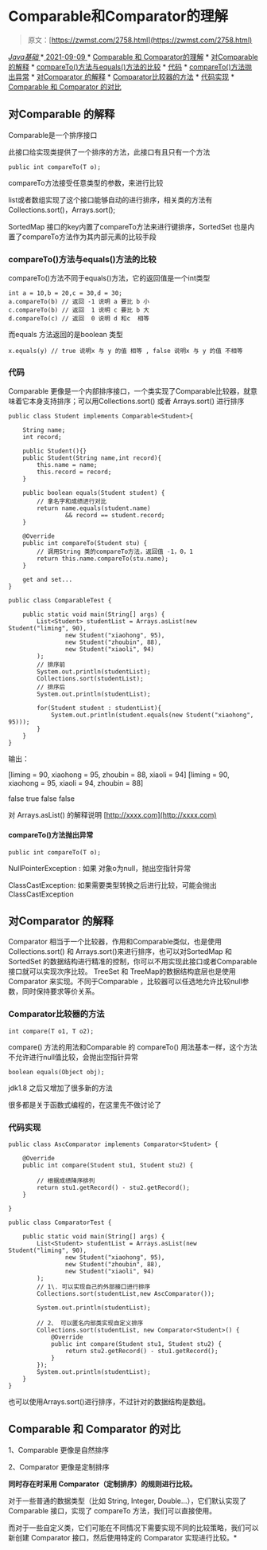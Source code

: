 <!--yml
category: 未分类
date: 0001-01-01 00:00:00
-->

# Comparable和Comparator的理解

> 原文：[https://zwmst.com/2758.html](https://zwmst.com/2758.html)

   [ *Java基础* ](https://zwmst.com/java%e5%9f%ba%e7%a1%80)*[ <time datetime="2021-09-09T09:11:33+08:00"> 2021-09-09 </time> ](https://zwmst.com/2758.html)  *   [Comparable 和 Comparator的理解](#comparable-和-comparator的理解)
    *   [对Comparable 的解释](#对comparable-的解释)
        *   [compareTo()方法与equals()方法的比较](#compareto方法与equals方法的比较)
        *   [代码](#代码)
            *   [compareTo()方法抛出异常](#compareto方法抛出异常)
    *   [对Comparator 的解释](#对comparator-的解释)
        *   [Comparator比较器的方法](#comparator比较器的方法)
        *   [代码实现](#代码实现)
    *   [Comparable 和 Comparator 的对比](#comparable-和-comparator-的对比)

## 对Comparable 的解释

Comparable是一个排序接口

此接口给实现类提供了一个排序的方法，此接口有且只有一个方法

```
public int compareTo(T o);
```

compareTo方法接受任意类型的参数，来进行比较

list或者数组实现了这个接口能够自动的进行排序，相关类的方法有Collections.sort()，Arrays.sort();

SortedMap 接口的key内置了compareTo方法来进行键排序，SortedSet 也是内置了compareTo方法作为其内部元素的比较手段

### compareTo()方法与equals()方法的比较

compareTo()方法不同于equals()方法，它的返回值是一个int类型

```
int a = 10,b = 20,c = 30,d = 30;
a.compareTo(b) // 返回 -1 说明 a 要比 b 小
c.compareTo(b) // 返回  1 说明 c 要比 b 大
d.compareTo(c) // 返回  0 说明 d 和c  相等
```

而equals 方法返回的是boolean 类型

```
x.equals(y) // true 说明x 与 y 的值 相等 , false 说明x 与 y 的值 不相等
```

### 代码

Comparable 更像是一个内部排序接口，一个类实现了Comparable比较器，就意味着它本身支持排序；可以用Collections.sort() 或者 Arrays.sort() 进行排序

```
public class Student implements Comparable<Student>{

    String name;
    int record;

    public Student(){}
    public Student(String name,int record){
        this.name = name;
        this.record = record;
    }

    public boolean equals(Student student) {
        // 拿名字和成绩进行对比
        return name.equals(student.name)
                && record == student.record;
    }

    @Override
    public int compareTo(Student stu) {
        // 调用String 类的compareTo方法，返回值 -1，0，1
        return this.name.compareTo(stu.name);
    }

    get and set...
}

public class ComparableTest {

    public static void main(String[] args) {
        List<Student> studentList = Arrays.asList(new Student("liming", 90),
                new Student("xiaohong", 95),
                new Student("zhoubin", 88),
                new Student("xiaoli", 94)
        );
        // 排序前
        System.out.println(studentList);
        Collections.sort(studentList);
        // 排序后
        System.out.println(studentList);

        for(Student student : studentList){
            System.out.println(student.equals(new Student("xiaohong", 95)));
        }
    }
}
```

输出：

[liming = 90, xiaohong = 95, zhoubin = 88, xiaoli = 94]
[liming = 90, xiaohong = 95, xiaoli = 94, zhoubin = 88]

false
true
false
false

对 Arrays.asList() 的解释说明 [http://xxxx.com](http://xxxx.com)

#### compareTo()方法抛出异常

```
public int compareTo(T o);
```

NullPointerException : 如果 对象o为null，抛出空指针异常

ClassCastException: 如果需要类型转换之后进行比较，可能会抛出ClassCastException

## 对Comparator 的解释

Comparator 相当于一个比较器，作用和Comparable类似，也是使用Collections.sort() 和 Arrays.sort()来进行排序，也可以对SortedMap 和 SortedSet 的数据结构进行精准的控制，你可以不用实现此接口或者Comparable接口就可以实现次序比较。 TreeSet 和 TreeMap的数据结构底层也是使用Comparator 来实现。不同于Comparable ，比较器可以任选地允许比较null参数，同时保持要求等价关系。

### Comparator比较器的方法

```
int compare(T o1, T o2);
```

compare() 方法的用法和Comparable 的 compareTo() 用法基本一样，这个方法不允许进行null值比较，会抛出空指针异常

```
boolean equals(Object obj);
```

jdk1.8 之后又增加了很多新的方法

很多都是关于函数式编程的，在这里先不做讨论了

### 代码实现

```
public class AscComparator implements Comparator<Student> {

    @Override
    public int compare(Student stu1, Student stu2) {

        // 根据成绩降序排列
        return stu1.getRecord() - stu2.getRecord();
    }

}

public class ComparatorTest {

    public static void main(String[] args) {
        List<Student> studentList = Arrays.asList(new Student("liming", 90),
                new Student("xiaohong", 95),
                new Student("zhoubin", 88),
                new Student("xiaoli", 94)
        );
        // 1\. 可以实现自己的外部接口进行排序
        Collections.sort(studentList,new AscComparator());

        System.out.println(studentList);

        // 2、 可以匿名内部类实现自定义排序
        Collections.sort(studentList, new Comparator<Student>() {
            @Override
            public int compare(Student stu1, Student stu2) {
                return stu2.getRecord() - stu1.getRecord();
            }
        });
        System.out.println(studentList);
    }
}
```

也可以使用Arrays.sort()进行排序，不过针对的数据结构是数组。

## Comparable 和 Comparator 的对比

1、Comparable 更像是自然排序

2、Comparator 更像是定制排序

**同时存在时采用 Comparator（定制排序）的规则进行比较。**

对于一些普通的数据类型（比如 String, Integer, Double…），它们默认实现了Comparable 接口，实现了 compareTo 方法，我们可以直接使用。

而对于一些自定义类，它们可能在不同情况下需要实现不同的比较策略，我们可以新创建 Comparator 接口，然后使用特定的 Comparator 实现进行比较。*